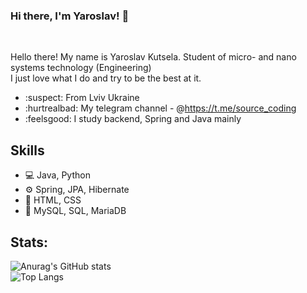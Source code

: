 ### Hi there, I'm Yaroslav! 👋
<br />

Hello there! My name is Yaroslav Kutsela. Student of micro- and nano systems technology (Engineering) <br />
I just love what I do and try to be the best at it.

- :suspect: From Lviv Ukraine
- :hurtrealbad: My telegram channel - @https://t.me/source_coding
- :feelsgood: I study backend, Spring and Java mainly

## Skills
- :computer: Java, Python
- ⚙️ Spring, JPA, Hibernate
- :art: HTML, CSS
- :floppy_disk: MySQL, SQL, MariaDB

## Stats:  

![Anurag's GitHub stats](https://github-readme-stats.vercel.app/api?username=Serwios)
<br />
![Top Langs](https://github-readme-stats.vercel.app/api/top-langs/?username=Serwios&layout=compact)


